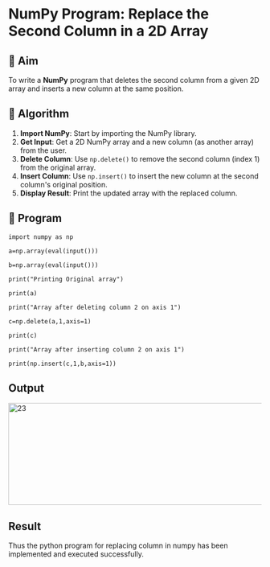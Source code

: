 # NumPy Program: Replace the Second Column in a 2D Array

## 🎯 Aim
To write a **NumPy** program that deletes the second column from a given 2D array and inserts a new column at the same position.

## 🧠 Algorithm
1. **Import NumPy**: Start by importing the NumPy library.
2. **Get Input**: Get a 2D NumPy array and a new column (as another array) from the user.
3. **Delete Column**: Use `np.delete()` to remove the second column (index 1) from the original array.
4. **Insert Column**: Use `np.insert()` to insert the new column at the second column's original position.
5. **Display Result**: Print the updated array with the replaced column.

## 🧾 Program
```
import numpy as np  

a=np.array(eval(input())) 

b=np.array(eval(input())) 

print("Printing Original array") 

print(a) 

print("Array after deleting column 2 on axis 1") 

c=np.delete(a,1,axis=1)  

print(c) 

print("Array after inserting column 2 on axis 1") 

print(np.insert(c,1,b,axis=1))

```
## Output
<img width="690" height="203" alt="23" src="https://github.com/user-attachments/assets/6541b49d-10db-44bb-b0a1-ce70fc57afaa" />

## Result
Thus the python program for replacing column in numpy has been implemented and executed successfully. 
